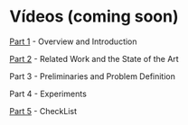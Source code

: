 # Vídeos (coming soon)
[Part 1](https://youtu.be/LKHZ_Bfcul8) - Overview and Introduction

[Part 2](https://youtu.be/7CiJyGSK7oQ) - Related Work and the State of the Art

Part 3 - Preliminaries and Problem Definition

Part 4 - Experiments

[Part 5](https://youtu.be/wlIWRlwYpTI) - CheckList
